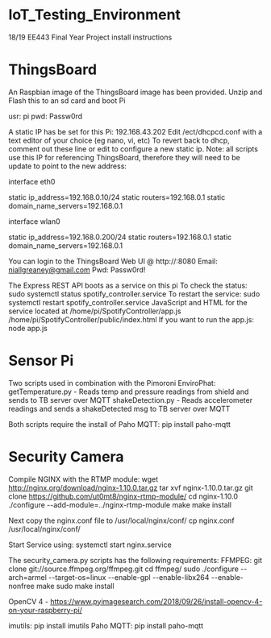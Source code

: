 # IoT_Testing_Environment
18/19 EE443 Final Year Project install instructions

# ThingsBoard
An Raspbian image of the ThingsBoard image has been provided.
Unzip and Flash this to an sd card and boot Pi

usr: pi
pwd: Passw0rd

A static IP has be set for this Pi: 192.168.43.202
Edit /ect/dhcpcd.conf with a text editor of your choice (eg nano, vi, etc)
To revert back to dhcp, comment out these line or edit to configure a new static ip.
Note: all scripts use this IP for referencing ThingsBoard, therefore they will need to be update to point to the new address:

interface eth0

static ip_address=192.168.0.10/24
static routers=192.168.0.1
static domain_name_servers=192.168.0.1

interface wlan0

static ip_address=192.168.0.200/24
static routers=192.168.0.1
static domain_name_servers=192.168.0.1

You can login to the ThingsBoard Web UI @ http://<ip addr>:8080
Email: niallgreaney@gmail.com
Pwd: Passw0rd!

The Express REST API boots as a service on this pi
To check the status: sudo systemctl status spotify_controller.service
To restart the service: sudo systemctl restart spotify_controller.service
JavaScript and HTML for the service located at /home/pi/SpotifyController/app.js /home/pi/SpotifyController/public/index.html
If you want to run the app.js: node app.js

# Sensor Pi
Two scripts used in combination with the Pimoroni EnviroPhat:
getTemperature.py - Reads temp and pressure readings from shield and sends to TB server over MQTT
shakeDetection.py - Reads accelerometer readings and sends a shakeDetected msg to TB server over MQTT

Both scripts require the install of Paho MQTT: pip install paho-mqtt

# Security Camera
Compile NGINX with the RTMP module:
wget http://nginx.org/download/nginx-1.10.0.tar.gz
tar xvf nginx-1.10.0.tar.gz
git clone https://github.com/ut0mt8/nginx-rtmp-module/
cd nginx-1.10.0
./configure --add-module=../nginx-rtmp-module
make
make install

Next copy the nginx.conf file to /usr/local/nginx/conf/
cp nginx.conf /usr/local/nginx/conf/

Start Service using:
systemctl start nginx.service

The security_camera.py scripts has the following requirements:
FFMPEG:
git clone git://source.ffmpeg.org/ffmpeg.git
cd ffmpeg/
sudo ./configure --arch=armel --target-os=linux --enable-gpl --enable-libx264 --enable-nonfree
make
sudo make install
 
OpenCV 4 - https://www.pyimagesearch.com/2018/09/26/install-opencv-4-on-your-raspberry-pi/

imutils: pip install imutils
Paho MQTT: pip install paho-mqtt